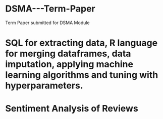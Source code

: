 # DSMA---Term-Paper
Term Paper submitted for DSMA Module 
# SQL for extracting data, R language for merging dataframes, data imputation, applying machine learning algorithms and tuning with hyperparameters.
# Sentiment Analysis of Reviews
